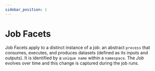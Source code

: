 ```yaml
---
sidebar_position: 1
---
```


# Job Facets

Job Facets apply to a distinct instance of a job: an abstract `process` that consumes, executes, and produces datasets (defined as its inputs and outputs). It is identified by a `unique name` within a `namespace`. The *Job* evolves over time and this change is captured during the job runs. 
